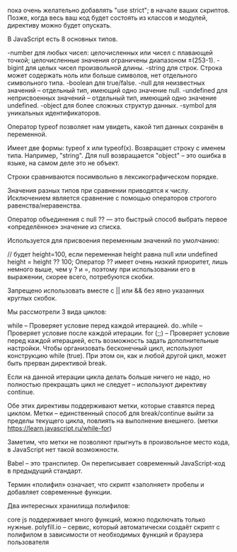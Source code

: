 пока очень желательно добавлять "use strict"; в начале ваших скриптов. Позже, когда весь ваш код будет состоять из классов и модулей, директиву можно будет опускать.

В JavaScript есть 8 основных типов.

-number для любых чисел: целочисленных или чисел с плавающей точкой; целочисленные значения ограничены диапазоном ±(253-1).
-bigint для целых чисел произвольной длины.
-string для строк. Строка может содержать ноль или больше символов, нет отдельного символьного типа.
-boolean для true/false.
-null для неизвестных значений – отдельный тип, имеющий одно значение null.
-undefined для неприсвоенных значений – отдельный тип, имеющий одно значение undefined.
-object для более сложных структур данных.
-symbol для уникальных идентификаторов.

Оператор typeof позволяет нам увидеть, какой тип данных сохранён в переменной.

Имеет две формы: typeof x или typeof(x).
Возвращает строку с именем типа. Например, "string".
Для null возвращается "object" – это ошибка в языке, на самом деле это не объект.


Строки сравниваются посимвольно в лексикографическом порядке.

Значения разных типов при сравнении приводятся к числу. Исключением является сравнение с помощью операторов строгого равенства/неравенства.


Оператор объединения с null ?? — это быстрый способ выбрать первое «определённое» значение из списка.

Используется для присвоения переменным значений по умолчанию:

// будет height=100, если переменная height равна null или undefined
height = height ?? 100;
Оператор ?? имеет очень низкий приоритет, лишь немного выше, чем у ? и =, поэтому при использовании его в выражении, скорее всего, потребуются скобки.

Запрещено использовать вместе с || или && без явно указанных круглых скобок.


Мы рассмотрели 3 вида циклов:

while – Проверяет условие перед каждой итерацией.
do..while – Проверяет условие после каждой итерации.
for (;;) – Проверяет условие перед каждой итерацией, есть возможность задать дополнительные настройки.
Чтобы организовать бесконечный цикл, используют конструкцию while (true). При этом он, как и любой другой цикл, может быть прерван директивой break.

Если на данной итерации цикла делать больше ничего не надо, но полностью прекращать цикл не следует – используют директиву continue.

Обе этих директивы поддерживают метки, которые ставятся перед циклом. Метки – единственный способ для break/continue выйти за пределы текущего цикла, повлиять на выполнение внешнего. 
(метки https://learn.javascript.ru/while-for)

Заметим, что метки не позволяют прыгнуть в произвольное место кода, в JavaScript нет такой возможности.

Babel – это транспилер. Он переписывает современный JavaScript-код в предыдущий стандарт.

Термин «полифил» означает, что скрипт «заполняет» пробелы и добавляет современные функции.

Два интересных хранилища полифилов:

core js поддерживает много функций, можно подключать только нужные.
polyfill.io – сервис, который автоматически создаёт скрипт с полифилом в зависимости от необходимых функций и браузера пользователя
